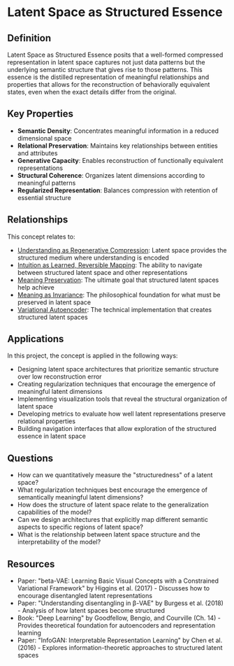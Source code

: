 # Latent Space as Structured Essence

## Definition
Latent Space as Structured Essence posits that a well-formed compressed representation in latent space captures not just data patterns but the underlying semantic structure that gives rise to those patterns. This essence is the distilled representation of meaningful relationships and properties that allows for the reconstruction of behaviorally equivalent states, even when the exact details differ from the original.

## Key Properties
- **Semantic Density**: Concentrates meaningful information in a reduced dimensional space
- **Relational Preservation**: Maintains key relationships between entities and attributes
- **Generative Capacity**: Enables reconstruction of functionally equivalent representations
- **Structural Coherence**: Organizes latent dimensions according to meaningful patterns
- **Regularized Representation**: Balances compression with retention of essential structure

## Relationships
This concept relates to:
- [Understanding as Regenerative Compression](understanding_as_regenerative_compression.md): Latent space provides the structured medium where understanding is encoded
- [Intuition as Learned, Reversible Mapping](intuition_as_learned_reversible_mapping.md): The ability to navigate between structured latent space and other representations
- [Meaning Preservation](meaning_preservation.md): The ultimate goal that structured latent spaces help achieve
- [Meaning as Invariance](meaning_as_invariance.md): The philosophical foundation for what must be preserved in latent space
- [Variational Autoencoder](variational_autoencoder.md): The technical implementation that creates structured latent spaces

## Applications
In this project, the concept is applied in the following ways:
- Designing latent space architectures that prioritize semantic structure over low reconstruction error
- Creating regularization techniques that encourage the emergence of meaningful latent dimensions
- Implementing visualization tools that reveal the structural organization of latent space
- Developing metrics to evaluate how well latent representations preserve relational properties
- Building navigation interfaces that allow exploration of the structured essence in latent space

## Questions
- How can we quantitatively measure the "structuredness" of a latent space?
- What regularization techniques best encourage the emergence of semantically meaningful latent dimensions?
- How does the structure of latent space relate to the generalization capabilities of the model?
- Can we design architectures that explicitly map different semantic aspects to specific regions of latent space?
- What is the relationship between latent space structure and the interpretability of the model?

## Resources
- Paper: "beta-VAE: Learning Basic Visual Concepts with a Constrained Variational Framework" by Higgins et al. (2017) - Discusses how to encourage disentangled latent representations
- Paper: "Understanding disentangling in β-VAE" by Burgess et al. (2018) - Analysis of how latent spaces become structured
- Book: "Deep Learning" by Goodfellow, Bengio, and Courville (Ch. 14) - Provides theoretical foundation for autoencoders and representation learning
- Paper: "InfoGAN: Interpretable Representation Learning" by Chen et al. (2016) - Explores information-theoretic approaches to structured latent spaces
